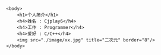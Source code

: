<html lang="en">
	<head>
		<meta charset="utf-8">
		<title>简历</title>
	</head>
 
    <body>
		<h1>个人简介</h1>
		<h4>姓名 : Cjplay6</h4>
		<h4>工作 : Programmer</h4>
		<h4>爱好 : C/C++</h4>
		<img src="./image/xx.jpg" title="二次元" border="8"/>
    </body>
</html>